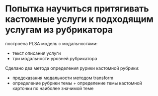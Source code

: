 # Попытка научиться притягивать кастомные услуги к подходящим услугам из рубрикатора

построена PLSA модель с модальностями:
- текст описания услуги
- три модальности уровней рубрикатора


Сделано два метода определения рурики кастомной рубрики:
- предсказания модальности методом transform
- определение рубрики темы + определение темы кастомной карточки по наиболее значимой теме



